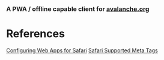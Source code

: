 ### A PWA / offline capable client for [avalanche.org](https://avalanche.org/)

# References
[Configuring Web Apps for Safari](https://developer.apple.com/library/archive/documentation/AppleApplications/Reference/SafariWebContent/ConfiguringWebApplications/ConfiguringWebApplications.html)
[Safari Supported Meta Tags](https://developer.apple.com/library/archive/documentation/AppleApplications/Reference/SafariHTMLRef/Articles/MetaTags.html)

